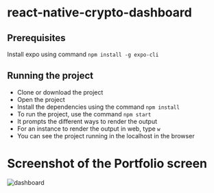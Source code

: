 # react-native-crypto-dashboard

## Prerequisites

Install expo using command `npm install -g expo-cli`

## Running the project

- Clone or download the project
- Open the project
- Install the dependencies using the command `npm install`
- To run the project, use the command `npm start`
- It prompts the different ways to render the output
- For an instance to render the output in web, type `w`
- You can see the project running in the localhost in the browser

# Screenshot of the Portfolio screen

![dashboard](https://user-images.githubusercontent.com/21233636/183302862-2d925720-7560-4e81-acd9-5800e21b7dc6.PNG)

